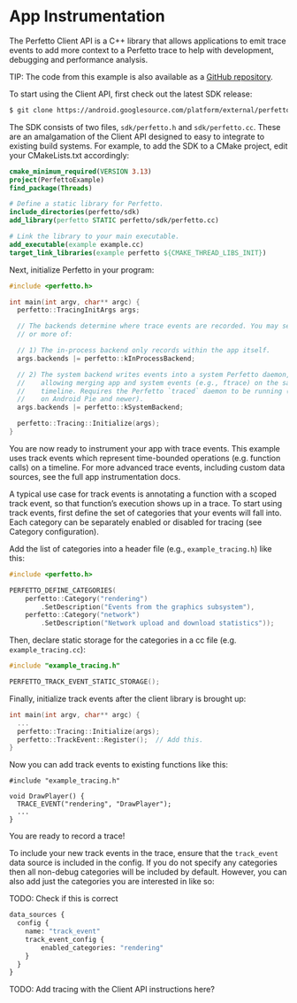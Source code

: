 # App Instrumentation

The Perfetto Client API is a C++ library that allows applications to emit trace events to add more context to a Perfetto trace to help with development, debugging and performance analysis.

TIP: The code from this example is also available as a [GitHub repository](https://github.com/skyostil/perfetto-sdk-example).

To start using the Client API, first check out the latest SDK release:

```sh
$ git clone https://android.googlesource.com/platform/external/perfetto -b latest
```

The SDK consists of two files, `sdk/perfetto.h` and `sdk/perfetto.cc`. These are an amalgamation of the Client API designed to easy to integrate to existing build systems. For example, to add the SDK to a CMake project, edit your CMakeLists.txt accordingly:

```cmake
cmake_minimum_required(VERSION 3.13)
project(PerfettoExample)
find_package(Threads)

# Define a static library for Perfetto.
include_directories(perfetto/sdk)
add_library(perfetto STATIC perfetto/sdk/perfetto.cc)

# Link the library to your main executable.
add_executable(example example.cc)
target_link_libraries(example perfetto ${CMAKE_THREAD_LIBS_INIT})
```

Next, initialize Perfetto in your program:

```C++
#include <perfetto.h>

int main(int argv, char** argc) {
  perfetto::TracingInitArgs args;

  // The backends determine where trace events are recorded. You may select one
  // or more of:

  // 1) The in-process backend only records within the app itself.
  args.backends |= perfetto::kInProcessBackend;

  // 2) The system backend writes events into a system Perfetto daemon,
  //    allowing merging app and system events (e.g., ftrace) on the same
  //    timeline. Requires the Perfetto `traced` daemon to be running (e.g.,
  //    on Android Pie and newer).
  args.backends |= perfetto::kSystemBackend;

  perfetto::Tracing::Initialize(args);
}
```

You are now ready to instrument your app with trace events.
This example uses track events which represent time-bounded operations (e.g. function calls) on a timeline. For more advanced trace events, including custom data sources, see the full app instrumentation docs.

A typical use case for track events is annotating a function with a scoped track event, so that function’s execution shows up in a trace. To start using track events, first define the set of categories that your events will fall into. Each category can be separately enabled or disabled for tracing (see Category configuration).

Add the list of categories into a header file (e.g., `example_tracing.h`) like this:

```C++
#include <perfetto.h>

PERFETTO_DEFINE_CATEGORIES(
    perfetto::Category("rendering")
        .SetDescription("Events from the graphics subsystem"),
    perfetto::Category("network")
        .SetDescription("Network upload and download statistics"));
```
Then, declare static storage for the categories in a cc file (e.g. `example_tracing.cc`):

```C++
#include "example_tracing.h"

PERFETTO_TRACK_EVENT_STATIC_STORAGE();
```

Finally, initialize track events after the client library is brought up:

```C++
int main(int argv, char** argc) {
  ...
  perfetto::Tracing::Initialize(args);
  perfetto::TrackEvent::Register();  // Add this.
}
```

Now you can add track events to existing functions like this:

```
#include "example_tracing.h"

void DrawPlayer() {
  TRACE_EVENT("rendering", "DrawPlayer");
  ...
}
```

You are ready to record a trace!

To include your new track events in the trace, ensure that the `track_event` data source is included in the config. If you do not specify any categories then all non-debug categories will be included by default. However, you can also add just the categories you are interested in like so:

TODO: Check if this is correct

```protobuf
data_sources {
  config {
    name: "track_event"
    track_event_config {
    	enabled_categories: "rendering"
    }
  }
}
```

TODO: Add tracing with the Client API instructions here?



